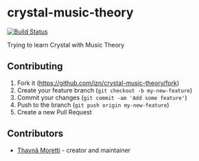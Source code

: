 # crystal-music-theory

[![Build Status](https://travis-ci.org/izn/crystal-music-theory.svg?branch=master)](https://travis-ci.org/izn/crystal-music-theory)

Trying to learn Crystal with Music Theory

## Contributing

1. Fork it (<https://github.com/izn/crystal-music-theory/fork>)
2. Create your feature branch (`git checkout -b my-new-feature`)
3. Commit your changes (`git commit -am 'Add some feature'`)
4. Push to the branch (`git push origin my-new-feature`)
5. Create a new Pull Request

## Contributors

- [Thaynã Moretti](https://github.com/izn) - creator and maintainer
